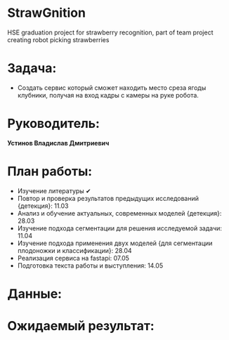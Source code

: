 # StrawGnition
HSE graduation project for strawberry recognition, part of team project creating robot picking strawberries
# Задача:
* Создать сервис который сможет находить место среза ягоды клубники, получая на вход кадры с камеры на руке робота.
# Руководитель:
**Устинов Владислав Дмитриевич**
# План работы:
* Изучение литературы ✔
* Повтор и проверка результатов предыдущих исследований {детекция}: 11.03
* Анализ и обучение актуальных, современных моделей {детекция}: 28.03
* Изучение подхода сегментации для решения исследуемой задачи: 11.04
* Изучение подхода применения двух моделей {для сегментации плодоножки и классификации}: 28.04
* Реализация сервиса на fastapi: 07.05
* Подготовка текста работы и выступления: 14.05
# Данные:
# Ожидаемый результат:
